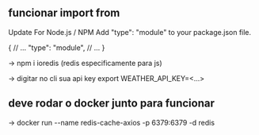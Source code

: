 ## funcionar import from 

Update For Node.js / NPM
Add "type": "module" to your package.json file.

{
  // ...
  "type": "module",
  // ...
}

-> npm i ioredis (redis especificamente para js)

->  digitar no cli sua api key 
export WEATHER_API_KEY=<...>

## deve rodar o docker junto para funcionar

-> docker run --name redis-cache-axios -p 6379:6379 -d redis